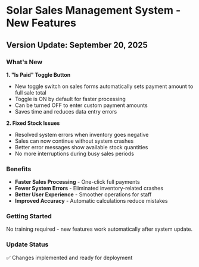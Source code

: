 # Solar Sales Management System - New Features
## Version Update: September 20, 2025

### What's New

**1. "Is Paid" Toggle Button**
- New toggle switch on sales forms automatically sets payment amount to full sale total
- Toggle is ON by default for faster processing
- Can be turned OFF to enter custom payment amounts
- Saves time and reduces data entry errors

**2. Fixed Stock Issues**
- Resolved system errors when inventory goes negative
- Sales can now continue without system crashes
- Better error messages show available stock quantities
- No more interruptions during busy sales periods

### Benefits
- **Faster Sales Processing** - One-click full payments
- **Fewer System Errors** - Eliminated inventory-related crashes  
- **Better User Experience** - Smoother operations for staff
- **Improved Accuracy** - Automatic calculations reduce mistakes

### Getting Started
No training required - new features work automatically after system update.

### Update Status
✅ Changes implemented and ready for deployment